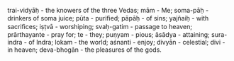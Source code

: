 trai-vidyāḥ - the knowers of the three Vedas; mām - Me; soma-pāḥ - drinkers of soma juice; pūta - puriﬁed; pāpāḥ - of sins; yajñaiḥ - with sacriﬁces; iṣṭvā - worshiping; svaḥ-gatim - passage to heaven; prārthayante - pray for; te - they; puṇyam - pious; āsādya - attaining; sura-indra - of Indra; lokam - the world; aśnanti - enjoy; divyān - celestial; divi - in heaven; deva-bhogān - the pleasures of the gods.